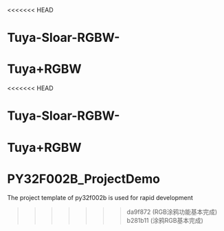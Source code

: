 <<<<<<< HEAD
# Tuya-Sloar-RGBW-
Tuya+RGBW
=======
<<<<<<< HEAD
# Tuya-Sloar-RGBW-
Tuya+RGBW
=======

# PY32F002B_ProjectDemo

The project template of py32f002b is used for rapid development
>>>>>>> da9f872 (RGB涂鸦功能基本完成)
>>>>>>> b281b11 (涂鸦RGB基本完成)
